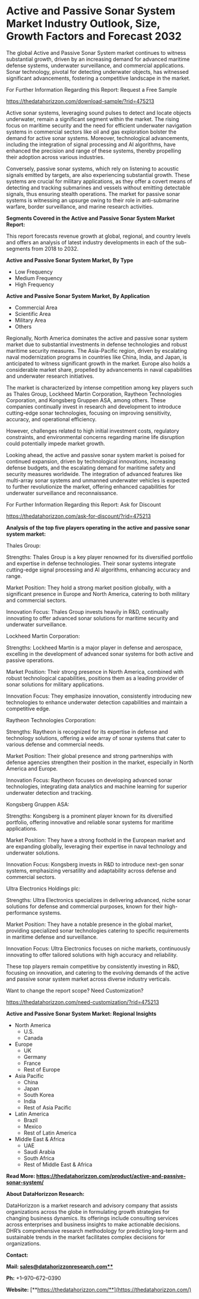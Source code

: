 ﻿# **Active and Passive Sonar System Market Industry Outlook, Size, Growth Factors and Forecast 2032**
The global Active and Passive Sonar System market continues to witness substantial growth, driven by an increasing demand for advanced maritime defense systems, underwater surveillance, and commercial applications. Sonar technology, pivotal for detecting underwater objects, has witnessed significant advancements, fostering a competitive landscape in the market.

For Further Information Regarding this Report: Request a Free Sample

<https://thedatahorizzon.com/download-sample/?rid=475213>

Active sonar systems, leveraging sound pulses to detect and locate objects underwater, remain a significant segment within the market. The rising focus on maritime security and the need for efficient underwater navigation systems in commercial sectors like oil and gas exploration bolster the demand for active sonar systems. Moreover, technological advancements, including the integration of signal processing and AI algorithms, have enhanced the precision and range of these systems, thereby propelling their adoption across various industries.

Conversely, passive sonar systems, which rely on listening to acoustic signals emitted by targets, are also experiencing substantial growth. These systems are crucial for military applications, as they offer a covert means of detecting and tracking submarines and vessels without emitting detectable signals, thus ensuring stealth operations. The market for passive sonar systems is witnessing an upsurge owing to their role in anti-submarine warfare, border surveillance, and marine research activities.

**Segments Covered in the Active and Passive Sonar System Market Report:**

This report forecasts revenue growth at global, regional, and country levels and offers an analysis of latest industry developments in each of the sub-segments from 2018 to 2032.

**Active and Passive Sonar System Market, By Type**

- Low Frequency
- Medium Frequency
- High Frequency

**Active and Passive Sonar System Market, By Application**

- Commercial Area
- Scientific Area
- Military Area
- Others

Regionally, North America dominates the active and passive sonar system market due to substantial investments in defense technologies and robust maritime security measures. The Asia-Pacific region, driven by escalating naval modernization programs in countries like China, India, and Japan, is anticipated to witness significant growth in the market. Europe also holds a considerable market share, propelled by advancements in naval capabilities and underwater research initiatives.

The market is characterized by intense competition among key players such as Thales Group, Lockheed Martin Corporation, Raytheon Technologies Corporation, and Kongsberg Gruppen ASA, among others. These companies continually invest in research and development to introduce cutting-edge sonar technologies, focusing on improving sensitivity, accuracy, and operational efficiency.

However, challenges related to high initial investment costs, regulatory constraints, and environmental concerns regarding marine life disruption could potentially impede market growth.

Looking ahead, the active and passive sonar system market is poised for continued expansion, driven by technological innovations, increasing defense budgets, and the escalating demand for maritime safety and security measures worldwide. The integration of advanced features like multi-array sonar systems and unmanned underwater vehicles is expected to further revolutionize the market, offering enhanced capabilities for underwater surveillance and reconnaissance.

For Further Information Regarding this Report: Ask for Discount

<https://thedatahorizzon.com/ask-for-discount/?rid=475213>

**Analysis of the top five players operating in the active and passive sonar system market:**

Thales Group:

Strengths: Thales Group is a key player renowned for its diversified portfolio and expertise in defense technologies. Their sonar systems integrate cutting-edge signal processing and AI algorithms, enhancing accuracy and range.

Market Position: They hold a strong market position globally, with a significant presence in Europe and North America, catering to both military and commercial sectors.

Innovation Focus: Thales Group invests heavily in R&D, continually innovating to offer advanced sonar solutions for maritime security and underwater surveillance.

Lockheed Martin Corporation:

Strengths: Lockheed Martin is a major player in defense and aerospace, excelling in the development of advanced sonar systems for both active and passive operations.

Market Position: Their strong presence in North America, combined with robust technological capabilities, positions them as a leading provider of sonar solutions for military applications.

Innovation Focus: They emphasize innovation, consistently introducing new technologies to enhance underwater detection capabilities and maintain a competitive edge.

Raytheon Technologies Corporation:

Strengths: Raytheon is recognized for its expertise in defense and technology solutions, offering a wide array of sonar systems that cater to various defense and commercial needs.

Market Position: Their global presence and strong partnerships with defense agencies strengthen their position in the market, especially in North America and Europe.

Innovation Focus: Raytheon focuses on developing advanced sonar technologies, integrating data analytics and machine learning for superior underwater detection and tracking.

Kongsberg Gruppen ASA:

Strengths: Kongsberg is a prominent player known for its diversified portfolio, offering innovative and reliable sonar systems for maritime applications.

Market Position: They have a strong foothold in the European market and are expanding globally, leveraging their expertise in naval technology and underwater solutions.

Innovation Focus: Kongsberg invests in R&D to introduce next-gen sonar systems, emphasizing versatility and adaptability across defense and commercial sectors.

Ultra Electronics Holdings plc:

Strengths: Ultra Electronics specializes in delivering advanced, niche sonar solutions for defense and commercial purposes, known for their high-performance systems.

Market Position: They have a notable presence in the global market, providing specialized sonar technologies catering to specific requirements in maritime defense and surveillance.

Innovation Focus: Ultra Electronics focuses on niche markets, continuously innovating to offer tailored solutions with high accuracy and reliability.

These top players remain competitive by consistently investing in R&D, focusing on innovation, and catering to the evolving demands of the active and passive sonar system market across diverse industry verticals.





Want to change the report scope? Need Customization?

<https://thedatahorizzon.com/need-customization/?rid=475213>

**Active and Passive Sonar System Market: Regional Insights**

- North America
  - U.S.
  - Canada
- Europe
  - UK
  - Germany
  - France
  - Rest of Europe
- Asia Pacific
  - China
  - Japan
  - South Korea
  - India
  - Rest of Asia Pacific
- Latin America
  - Brazil
  - Mexico
  - Rest of Latin America
- Middle East & Africa
  - UAE
  - Saudi Arabia
  - South Africa
  - Rest of Middle East & Africa

**Read More: https://thedatahorizzon.com/product/active-and-passive-sonar-system/**

**About DataHorizzon Research:**

DataHorizzon is a market research and advisory company that assists organizations across the globe in formulating growth strategies for changing business dynamics. Its offerings include consulting services across enterprises and business insights to make actionable decisions. DHR’s comprehensive research methodology for predicting long-term and sustainable trends in the market facilitates complex decisions for organizations.

**Contact:**

**Mail: [sales@datahorizzonresearch.com**](mailto:sales@datahorizzonresearch.com)**

**Ph:** +1–970–672–0390

**Website:** [**https://thedatahorizzon.com/**](https://thedatahorizzon.com/)


